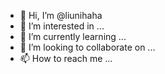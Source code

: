 - 👋 Hi, I’m @liunihaha
- 👀 I’m interested in ...
- 🌱 I’m currently learning ...
- 💞️ I’m looking to collaborate on ...
- 📫 How to reach me ...

<!---
liunihaha/liunihaha is a ✨ special ✨ repository because its `README.md` (this file) appears on your GitHub profile.
You can click the Preview link to take a look at your changes.
--->
